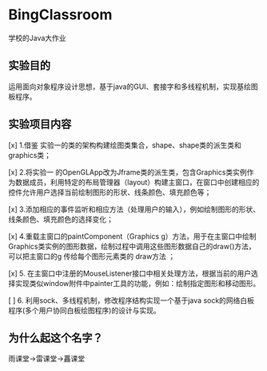 # BingClassroom

学校的Java大作业

## 实验目的
运用面向对象程序设计思想，基于java的GUI、套接字和多线程机制，实现基绘图板程序。

## 实验项目内容
[x] 1.借鉴 实验一的类的架构构建绘图类集合，shape、shape类的派生类和graphics类；

[x] 2.将实验一 的OpenGLApp改为Jframe类的派生类，包含Graphics类实例作为数据成员，利用特定的布局管理器（layout）构建主窗口，在窗口中创建相应的控件允许用户选择当前绘制图形的形状、线条颜色、填充颜色等；

[x] 3.添加相应的事件监听和相应方法（处理用户的输入），例如绘制图形的形状、线条颜色、填充颜色的选择变化；

[x] 4.重载主窗口的paintComponent（Graphics g）方法，用于在主窗口中绘制Graphics类实例的图形数据，绘制过程中调用这些图形数据自己的draw()方法，可以把主窗口的g 传给每个图形元素类的 draw方法 ；

[x] 5. 在主窗口中注册的MouseListener接口中相关处理方法，根据当前的用户选择实现类似window附件中painter工具的功能，例如：绘制指定图形和移动图形。

[ ] 6. 利用sock、多线程机制，修改程序结构实现一个基于java sock的网络白板程序(多个用户协同白板绘图程序)的设计与实现。

## 为什么起这个名字？

雨课堂->雷课堂->靐课堂
